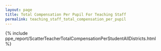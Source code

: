 ```yaml
---
layout: page
title: Total Compensation Per Pupil For Teaching Staff
permalink: teaching_staff_total_compensation_per_pupil
---
```



{% include ppe_report/ScatterTeacherTotalCompensationPerStudentAllDistricts.html %}



